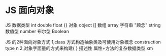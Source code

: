 # JS 面向对象
JS 数据类型    int double float
{}  对象      object
[]  数组       array
字符串 "顾念"   string
数值型  number 
布尔型  Boolean

JS 的2种面向对象方式
    1,class 方式构造抽象类及可使用对象概念 construction type n
    2,对象字面量的方式来构建{ }  描述性  属性+方法的复杂数据类型
    xm
